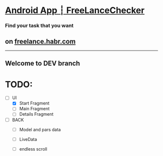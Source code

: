 # [Android App ┆ FreeLanceChecker](https://github.com/XO490/FreeLanceChecker.git)

### Find your task that you want
## on [freelance.habr.com](https://freelance.habr.com)

----

## Welcome to DEV branch

# TODO:
- [ ] UI
    - [x] Start Fragment
    - [ ] Main Fragment 
    - [ ] Details Fragment
    
- [ ] BACK 
    - [ ] Model and pars data
    - [ ] LiveData
    - [ ] endless scroll


 
